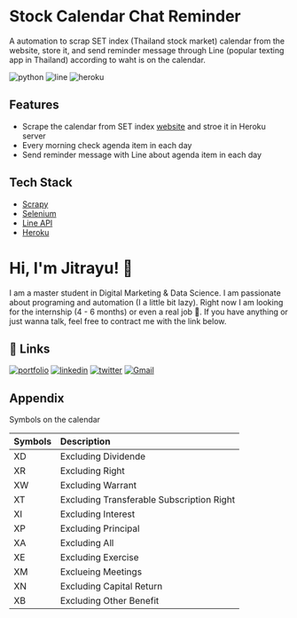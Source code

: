 
# Stock Calendar Chat Reminder

A automation to scrap SET index (Thailand stock market) calendar from the website, store it, and send reminder message through Line (popular texting app in Thailand) according to waht is on the calendar.

![python](https://img.shields.io/badge/Python-14354C?style=for-the-badge&logo=python&logoColor=white)
![line](https://aleen42.github.io/badges/src/line.svg)
![heroku](https://img.shields.io/badge/Heroku-430098?style=for-the-badge&logo=heroku&logoColor=white)
## Features

- Scrape the calendar from SET index [website](https://www.set.or.th/set/xcalendar.do?eventType=&index=0&language=en&country=US) and stroe it in Heroku server
- Every morning check agenda item in each day
- Send reminder message with Line about agenda item in each day
## Tech Stack

- [Scrapy](https://scrapy.org)
- [Selenium](https://www.selenium.dev)
- [Line API](https://developers.line.biz/en/docs/messaging-api/overview/)
- [Heroku](https://www.heroku.com)



# Hi, I'm Jitrayu! 👋

I am a master student in Digital Marketing & Data Science. I am passionate about programing and automation (I a little bit lazy). Right now I am looking for the internship (4 - 6 months) or even a real job 🤣. If you have anything or just wanna talk, feel free to contract me with the link below.


## 🔗 Links
[![portfolio](https://img.shields.io/badge/my_portfolio-000?style=for-the-badge&logo=ko-fi&logoColor=white)](https://jitrayu-punrattanapongs.notion.site/Jitrayu-Punrattanapongs-84fab5f082cd4150b2b16872f71bba9d)
[![linkedin](https://img.shields.io/badge/linkedin-0A66C2?style=for-the-badge&logo=linkedin&logoColor=white)](https://www.linkedin.com/in/jitrayu-punrattanapongs/)
[![twitter](https://img.shields.io/badge/twitter-1DA1F2?style=for-the-badge&logo=twitter&logoColor=white)](https://twitter.com/mahora65)
[![Gmail](https://img.shields.io/badge/Gmail-D14836?style=for-the-badge&logo=gmail&logoColor=white)](mailto:jitrayu.p@gmail.com)


## Appendix

Symbols on the calendar

| Symbols| Description |
|:---|:---|
|XD|Excluding Dividende|
|XR|Excluding Right|
|XW|Excluding Warrant|
|XT|Excluding Transferable Subscription Right|
|XI|Excluding Interest|
|XP|Excluding Principal|
|XA|Excluding All|
|XE|Excluding Exercise|
|XM|Exclueing Meetings|
|XN|Excluding Capital Return|
|XB|Excluding Other Benefit|

